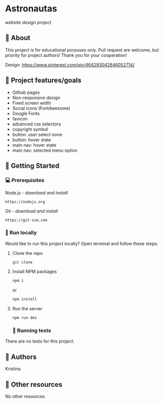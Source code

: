 # Astronautas

_website design project_

## 🌟 About

This project is for educational porpuses only. Pull request are welcome, but priority for project authors! Thank you for your cooperation!

Design: https://www.pinterest.com/pin/464293042846052714/

## 🎯 Project features/goals

- Github pages
- Non-responsive design
- Fixed screen width
- Social icons (FontAwesome)
- Google Fonts
- favicon
- advanced css selectors
- copyright symbol
- button: user select none
- button: hover state
- main nav: hover state
- main nav: selected menu option

## 🧰 Getting Started

### 💻 Prerequisites

Node.js - _download and install_

```
https://nodejs.org
```

Git - _download and install_

```
https://git-scm.com
```

### 🏃 Run locally

Would like to run this project locally? Open terminal and follow these steps:

1. Clone the repo
   ```sh
   git clone
   ```
2. Install NPM packages
   ```sh
   npm i
   ```
   or
   ```sh
   npm install
   ```
3. Run the server

   ```sh
   npm run dev
   ```

   ### 🧪 Running tests

There are no tests for this project.

## 🎅 Authors

Kristina

## 🔗 Other resources

No other resources.

